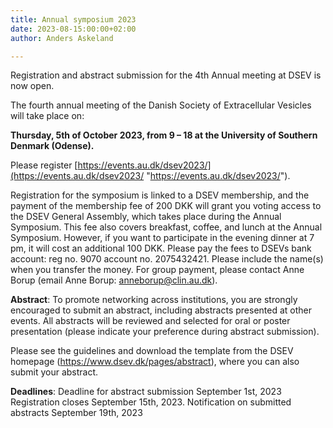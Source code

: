 ```yaml
---
title: Annual symposium 2023
date: 2023-08-15:00:00+02:00
author: Anders Askeland

---
```

Registration and abstract submission for the 4th Annual meeting at DSEV is now open. 

The fourth annual meeting of the Danish Society of Extracellular Vesicles will take place on:

**Thursday, 5th of October 2023, from 9 – 18 at the University of Southern Denmark (Odense).**

Please register [https://events.au.dk/dsev2023/](https://events.au.dk/dsev2023/ "https://events.au.dk/dsev2023/").

Registration for the symposium is linked to a DSEV membership, and the payment of the membership fee of 200 DKK will grant you voting access to the DSEV General Assembly, which takes place during the Annual Symposium. This fee also covers breakfast, coffee, and lunch at the Annual Symposium. However, if you want to participate in the evening dinner at 7 pm, it will cost an additional 100 DKK. Please pay the fees to DSEVs bank account: reg no. 9070 account no. 2075432421. Please include the name(s) when you transfer the money. For group payment, please contact Anne Borup (email Anne Borup: anneborup@clin.au.dk).

**Abstract**:
To promote networking across institutions, you are strongly encouraged to submit an abstract, including abstracts presented at other events. All abstracts will be reviewed and selected for oral or poster presentation (please indicate your preference during abstract submission).

Please see the guidelines and download the template from the DSEV homepage (https://www.dsev.dk/pages/abstract),  where you can also submit your abstract.

**Deadlines**:
Deadline for abstract submission September 1st, 2023
Registration closes September 15th, 2023.
Notification on submitted abstracts September 19th, 2023
